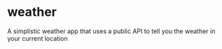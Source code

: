 # weather

A simplistic weather app that uses a public API to tell you the weather in your current location
